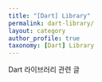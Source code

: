 ```yaml
---
title: "[Dart] Library"
permalink: dart-library/
layout: category
author_profile: true
taxonomy: [Dart] Library
---
```


Dart 라이브러리 관련 글
